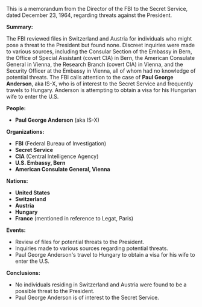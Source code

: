 This is a memorandum from the Director of the FBI to the Secret Service, dated December 23, 1964, regarding threats against the President.

**Summary:**

The FBI reviewed files in Switzerland and Austria for individuals who might pose a threat to the President but found none. Discreet inquiries were made to various sources, including the Consular Section of the Embassy in Bern, the Office of Special Assistant (covert CIA) in Bern, the American Consulate General in Vienna, the Research Branch (covert CIA) in Vienna, and the Security Officer at the Embassy in Vienna, all of whom had no knowledge of potential threats. The FBI calls attention to the case of **Paul George Anderson**, aka IS-X, who is of interest to the Secret Service and frequently travels to Hungary. Anderson is attempting to obtain a visa for his Hungarian wife to enter the U.S.

**People:**

*   **Paul George Anderson** (aka IS-X)

**Organizations:**

*   **FBI** (Federal Bureau of Investigation)
*   **Secret Service**
*   **CIA** (Central Intelligence Agency)
*   **U.S. Embassy, Bern**
*   **American Consulate General, Vienna**

**Nations:**

*   **United States**
*   **Switzerland**
*   **Austria**
*   **Hungary**
*   **France** (mentioned in reference to Legat, Paris)

**Events:**

*   Review of files for potential threats to the President.
*   Inquiries made to various sources regarding potential threats.
*   Paul George Anderson's travel to Hungary to obtain a visa for his wife to enter the U.S.

**Conclusions:**

*   No individuals residing in Switzerland and Austria were found to be a possible threat to the President.
*   Paul George Anderson is of interest to the Secret Service.